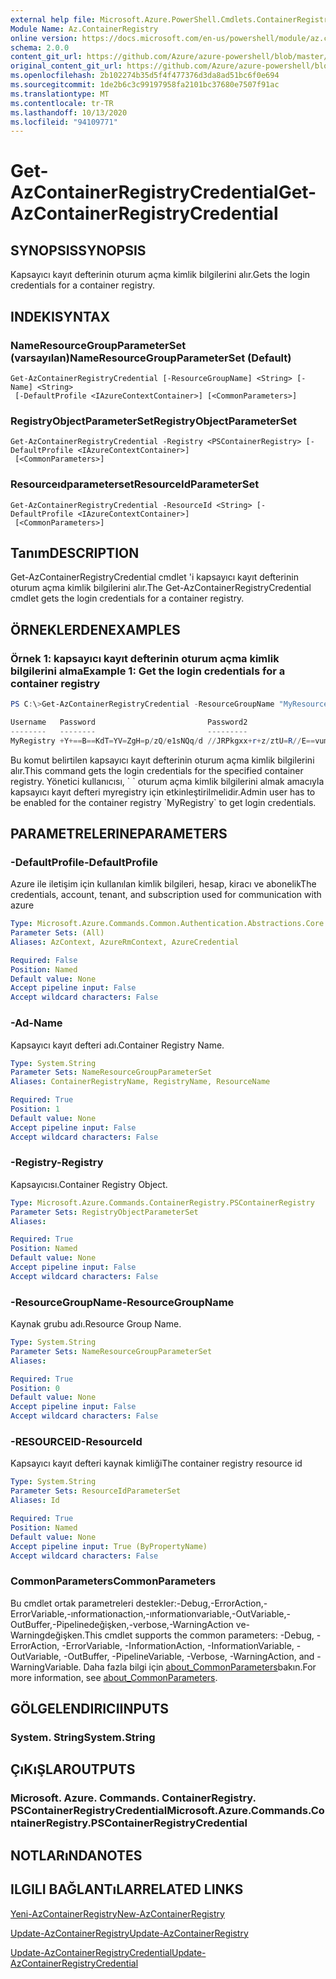 ```yaml
---
external help file: Microsoft.Azure.PowerShell.Cmdlets.ContainerRegistry.dll-Help.xml
Module Name: Az.ContainerRegistry
online version: https://docs.microsoft.com/en-us/powershell/module/az.containerregistry/get-azcontainerregistrycredential
schema: 2.0.0
content_git_url: https://github.com/Azure/azure-powershell/blob/master/src/ContainerRegistry/ContainerRegistry/help/Get-AzContainerRegistryCredential.md
original_content_git_url: https://github.com/Azure/azure-powershell/blob/master/src/ContainerRegistry/ContainerRegistry/help/Get-AzContainerRegistryCredential.md
ms.openlocfilehash: 2b102274b35d5f4f477376d3da8ad51bc6f0e694
ms.sourcegitcommit: 1de2b6c3c99197958fa2101bc37680e7507f91ac
ms.translationtype: MT
ms.contentlocale: tr-TR
ms.lasthandoff: 10/13/2020
ms.locfileid: "94109771"
---
```

# <span data-ttu-id="309ae-101">Get-AzContainerRegistryCredential</span><span class="sxs-lookup"><span data-stu-id="309ae-101">Get-AzContainerRegistryCredential</span></span>

## <span data-ttu-id="309ae-102">SYNOPSIS</span><span class="sxs-lookup"><span data-stu-id="309ae-102">SYNOPSIS</span></span>
<span data-ttu-id="309ae-103">Kapsayıcı kayıt defterinin oturum açma kimlik bilgilerini alır.</span><span class="sxs-lookup"><span data-stu-id="309ae-103">Gets the login credentials for a container registry.</span></span>

## <span data-ttu-id="309ae-104">INDEKI</span><span class="sxs-lookup"><span data-stu-id="309ae-104">SYNTAX</span></span>

### <span data-ttu-id="309ae-105">NameResourceGroupParameterSet (varsayılan)</span><span class="sxs-lookup"><span data-stu-id="309ae-105">NameResourceGroupParameterSet (Default)</span></span>
```
Get-AzContainerRegistryCredential [-ResourceGroupName] <String> [-Name] <String>
 [-DefaultProfile <IAzureContextContainer>] [<CommonParameters>]
```

### <span data-ttu-id="309ae-106">RegistryObjectParameterSet</span><span class="sxs-lookup"><span data-stu-id="309ae-106">RegistryObjectParameterSet</span></span>
```
Get-AzContainerRegistryCredential -Registry <PSContainerRegistry> [-DefaultProfile <IAzureContextContainer>]
 [<CommonParameters>]
```

### <span data-ttu-id="309ae-107">Resourceıdparameterset</span><span class="sxs-lookup"><span data-stu-id="309ae-107">ResourceIdParameterSet</span></span>
```
Get-AzContainerRegistryCredential -ResourceId <String> [-DefaultProfile <IAzureContextContainer>]
 [<CommonParameters>]
```

## <span data-ttu-id="309ae-108">Tanım</span><span class="sxs-lookup"><span data-stu-id="309ae-108">DESCRIPTION</span></span>
<span data-ttu-id="309ae-109">Get-AzContainerRegistryCredential cmdlet 'i kapsayıcı kayıt defterinin oturum açma kimlik bilgilerini alır.</span><span class="sxs-lookup"><span data-stu-id="309ae-109">The Get-AzContainerRegistryCredential cmdlet gets the login credentials for a container registry.</span></span>

## <span data-ttu-id="309ae-110">ÖRNEKLERDEN</span><span class="sxs-lookup"><span data-stu-id="309ae-110">EXAMPLES</span></span>

### <span data-ttu-id="309ae-111">Örnek 1: kapsayıcı kayıt defterinin oturum açma kimlik bilgilerini alma</span><span class="sxs-lookup"><span data-stu-id="309ae-111">Example 1: Get the login credentials for a container registry</span></span>
```powershell
PS C:\>Get-AzContainerRegistryCredential -ResourceGroupName "MyResourceGroup" -Name "MyRegistry"

Username   Password                         Password2
--------   --------                         ---------
MyRegistry +Y+==B==KdT=YV=ZgH=p/zQ/e1sNQq/d //JRPkgxx+r+z/ztU=R//E==vum=pRKL
```

<span data-ttu-id="309ae-112">Bu komut belirtilen kapsayıcı kayıt defterinin oturum açma kimlik bilgilerini alır.</span><span class="sxs-lookup"><span data-stu-id="309ae-112">This command gets the login credentials for the specified container registry.</span></span>
<span data-ttu-id="309ae-113">Yönetici kullanıcısı, \` \` oturum açma kimlik bilgilerini almak amacıyla kapsayıcı kayıt defteri myregistry için etkinleştirilmelidir.</span><span class="sxs-lookup"><span data-stu-id="309ae-113">Admin user has to be enabled for the container registry \`MyRegistry\` to get login credentials.</span></span>

## <span data-ttu-id="309ae-114">PARAMETRELERINE</span><span class="sxs-lookup"><span data-stu-id="309ae-114">PARAMETERS</span></span>

### <span data-ttu-id="309ae-115">-DefaultProfile</span><span class="sxs-lookup"><span data-stu-id="309ae-115">-DefaultProfile</span></span>
<span data-ttu-id="309ae-116">Azure ile iletişim için kullanılan kimlik bilgileri, hesap, kiracı ve abonelik</span><span class="sxs-lookup"><span data-stu-id="309ae-116">The credentials, account, tenant, and subscription used for communication with azure</span></span>

```yaml
Type: Microsoft.Azure.Commands.Common.Authentication.Abstractions.Core.IAzureContextContainer
Parameter Sets: (All)
Aliases: AzContext, AzureRmContext, AzureCredential

Required: False
Position: Named
Default value: None
Accept pipeline input: False
Accept wildcard characters: False
```

### <span data-ttu-id="309ae-117">-Ad</span><span class="sxs-lookup"><span data-stu-id="309ae-117">-Name</span></span>
<span data-ttu-id="309ae-118">Kapsayıcı kayıt defteri adı.</span><span class="sxs-lookup"><span data-stu-id="309ae-118">Container Registry Name.</span></span>

```yaml
Type: System.String
Parameter Sets: NameResourceGroupParameterSet
Aliases: ContainerRegistryName, RegistryName, ResourceName

Required: True
Position: 1
Default value: None
Accept pipeline input: False
Accept wildcard characters: False
```

### <span data-ttu-id="309ae-119">-Registry</span><span class="sxs-lookup"><span data-stu-id="309ae-119">-Registry</span></span>
<span data-ttu-id="309ae-120">Kapsayıcısı.</span><span class="sxs-lookup"><span data-stu-id="309ae-120">Container Registry Object.</span></span>

```yaml
Type: Microsoft.Azure.Commands.ContainerRegistry.PSContainerRegistry
Parameter Sets: RegistryObjectParameterSet
Aliases:

Required: True
Position: Named
Default value: None
Accept pipeline input: False
Accept wildcard characters: False
```

### <span data-ttu-id="309ae-121">-ResourceGroupName</span><span class="sxs-lookup"><span data-stu-id="309ae-121">-ResourceGroupName</span></span>
<span data-ttu-id="309ae-122">Kaynak grubu adı.</span><span class="sxs-lookup"><span data-stu-id="309ae-122">Resource Group Name.</span></span>

```yaml
Type: System.String
Parameter Sets: NameResourceGroupParameterSet
Aliases:

Required: True
Position: 0
Default value: None
Accept pipeline input: False
Accept wildcard characters: False
```

### <span data-ttu-id="309ae-123">-RESOURCEID</span><span class="sxs-lookup"><span data-stu-id="309ae-123">-ResourceId</span></span>
<span data-ttu-id="309ae-124">Kapsayıcı kayıt defteri kaynak kimliği</span><span class="sxs-lookup"><span data-stu-id="309ae-124">The container registry resource id</span></span>

```yaml
Type: System.String
Parameter Sets: ResourceIdParameterSet
Aliases: Id

Required: True
Position: Named
Default value: None
Accept pipeline input: True (ByPropertyName)
Accept wildcard characters: False
```

### <span data-ttu-id="309ae-125">CommonParameters</span><span class="sxs-lookup"><span data-stu-id="309ae-125">CommonParameters</span></span>
<span data-ttu-id="309ae-126">Bu cmdlet ortak parametreleri destekler:-Debug,-ErrorAction,-ErrorVariable,-ınformationaction,-ınformationvariable,-OutVariable,-OutBuffer,-Pipelinedeğişken,-verbose,-WarningAction ve-Warningdeğişken.</span><span class="sxs-lookup"><span data-stu-id="309ae-126">This cmdlet supports the common parameters: -Debug, -ErrorAction, -ErrorVariable, -InformationAction, -InformationVariable, -OutVariable, -OutBuffer, -PipelineVariable, -Verbose, -WarningAction, and -WarningVariable.</span></span> <span data-ttu-id="309ae-127">Daha fazla bilgi için [about_CommonParameters](http://go.microsoft.com/fwlink/?LinkID=113216)bakın.</span><span class="sxs-lookup"><span data-stu-id="309ae-127">For more information, see [about_CommonParameters](http://go.microsoft.com/fwlink/?LinkID=113216).</span></span>

## <span data-ttu-id="309ae-128">GÖLGELENDIRICI</span><span class="sxs-lookup"><span data-stu-id="309ae-128">INPUTS</span></span>

### <span data-ttu-id="309ae-129">System. String</span><span class="sxs-lookup"><span data-stu-id="309ae-129">System.String</span></span>

## <span data-ttu-id="309ae-130">ÇıKıŞLAR</span><span class="sxs-lookup"><span data-stu-id="309ae-130">OUTPUTS</span></span>

### <span data-ttu-id="309ae-131">Microsoft. Azure. Commands. ContainerRegistry. PSContainerRegistryCredential</span><span class="sxs-lookup"><span data-stu-id="309ae-131">Microsoft.Azure.Commands.ContainerRegistry.PSContainerRegistryCredential</span></span>

## <span data-ttu-id="309ae-132">NOTLARıNDA</span><span class="sxs-lookup"><span data-stu-id="309ae-132">NOTES</span></span>

## <span data-ttu-id="309ae-133">ILGILI BAĞLANTıLAR</span><span class="sxs-lookup"><span data-stu-id="309ae-133">RELATED LINKS</span></span>

[<span data-ttu-id="309ae-134">Yeni-AzContainerRegistry</span><span class="sxs-lookup"><span data-stu-id="309ae-134">New-AzContainerRegistry</span></span>](New-AzContainerRegistry.md)

[<span data-ttu-id="309ae-135">Update-AzContainerRegistry</span><span class="sxs-lookup"><span data-stu-id="309ae-135">Update-AzContainerRegistry</span></span>](Update-AzContainerRegistry.md)

[<span data-ttu-id="309ae-136">Update-AzContainerRegistryCredential</span><span class="sxs-lookup"><span data-stu-id="309ae-136">Update-AzContainerRegistryCredential</span></span>](Update-AzContainerRegistryCredential.md)

